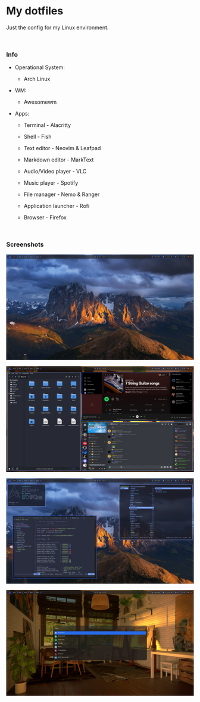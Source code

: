 # My dotfiles

Just the config for my Linux environment.

<br/>

### Info

* Operational System:
  
  * Arch Linux

* WM:
  
  * Awesomewm

* Apps:
  
  * Terminal - Alacritty
  
  * Shell - Fish
  
  * Text editor - Neovim & Leafpad
  
  * Markdown editor - MarkText
  
  * Audio/Video player - VLC
  
  * Music player - Spotify
  
  * File manager - Nemo & Ranger
  
  * Application launcher - Rofi
  
  * Browser - Firefox

<br/>

### Screenshots

![Screenshot 1](screenshots/desktop-screenshot1.png)

![Screenshot 2](screenshots/desktop-screenshot2.png)

![Screenshot 3](screenshots/desktop-screenshot3.png)

![Screenshot 4](screenshots/desktop-screenshot4.png)
